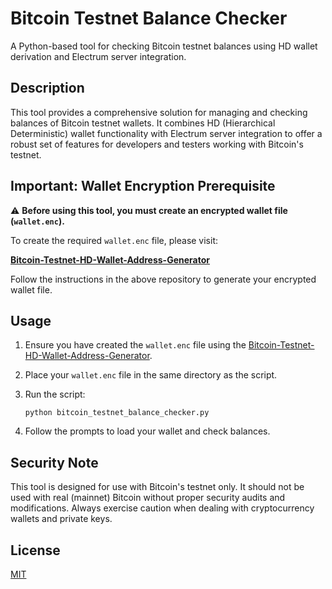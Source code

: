 # Bitcoin Testnet Balance Checker

A Python-based tool for checking Bitcoin testnet balances using HD wallet derivation and Electrum server integration.

## Description

This tool provides a comprehensive solution for managing and checking balances of Bitcoin testnet wallets. It combines HD (Hierarchical Deterministic) wallet functionality with Electrum server integration to offer a robust set of features for developers and testers working with Bitcoin's testnet.

## Important: Wallet Encryption Prerequisite

⚠️ **Before using this tool, you must create an encrypted wallet file (`wallet.enc`).**

To create the required `wallet.enc` file, please visit:

[**Bitcoin-Testnet-HD-Wallet-Address-Generator**](https://github.com/Trusttobitcoin/Bitcoin-Testnet-HD-Wallet-Address-Generator)

Follow the instructions in the above repository to generate your encrypted wallet file.




## Usage

1. Ensure you have created the `wallet.enc` file using the [Bitcoin-Testnet-HD-Wallet-Address-Generator](https://github.com/Trusttobitcoin/Bitcoin-Testnet-HD-Wallet-Address-Generator).

2. Place your `wallet.enc` file in the same directory as the script.

3. Run the script:
   ```
   python bitcoin_testnet_balance_checker.py
   ```

4. Follow the prompts to load your wallet and check balances.

## Security Note

This tool is designed for use with Bitcoin's testnet only. It should not be used with real (mainnet) Bitcoin without proper security audits and modifications. Always exercise caution when dealing with cryptocurrency wallets and private keys.


## License

[MIT](https://choosealicense.com/licenses/mit/)

